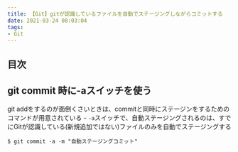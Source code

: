 ```yaml
---
title: 【Git】gitが認識しているファイルを自動でステージングしながらコミットする
date: 2021-03-24 08:03:04
tags:
- Git
---
```

## 目次
<!-- toc -->
<!-- more -->

## git commit 時に-aスイッチを使う
git addをするのが面倒くさいときは、commitと同時にステージンをするためのコマンドが用意されている
	- `-a`スイッチで、自動ステージングされるのは、すでにGitが認識している(新規追加ではない)ファイルのみを自動でステージングする

```shell-session
$ git commit -a -m "自動ステージングコミット"
```
